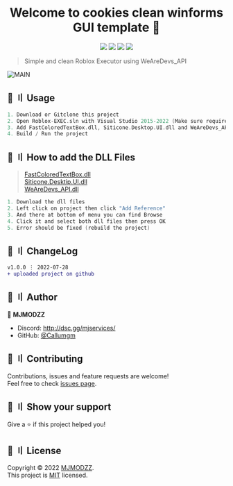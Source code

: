 <h1 align="center">Welcome to cookies clean winforms GUI template 👋</h1>

<p align="center">
  <img src="https://img.shields.io/badge/version-1.0.0-blue.svg?cacheSeconds=2592000" >
  <img src="https://img.shields.io/badge/Maintained%3F-yes-green.svg" >
  <img src="https://img.shields.io/badge/license-MIT-yellow.svg" >
  <img src="https://img.shields.io/github/last-commit/MJMODZZ/Roblox-Executor">
  </a>
</p>

> Simple and clean Roblox Executor using WeAreDevs_API


![MAIN](https://media.discordapp.net/attachments/1002102573462999100/1002223506693566535/unknown.png)

## 🚀 〢 Usage

```c
1. Download or Gitclone this project
2. Open Roblox-EXEC.sln with Visual Studio 2015-2022 (Make sure required .NET Framework and CSHARP Packages are installed)
3. Add FastColoredTextBox.dll, Siticone.Desktop.UI.dll and WeAreDevs_API.dll to the Project
4. Build / Run the project
```

## 📃 〢 How to add the DLL Files

> [FastColoredTextBox.dll](https://github.com/MJMODZZ/Roblox-Executor/raw/main/Assets/FastColoredTextBox.dll) <br>
> [Siticone.Desktip.UI.dll](https://github.com/MJMODZZ/Roblox-Executor/raw/main/Assets/Siticone.Desktop.UI.dll) <br>
> [WeAreDevs_API.dll](https://github.com/MJMODZZ/Roblox-Executor/raw/main/Assets/WeAreDevs_API.dll) <br>

```c
1. Download the dll files
2. Left click on project then click "Add Reference"
3. And there at bottom of menu you can find Browse
4. Click it and select both dll files then press OK
5. Error should be fixed (rebuild the project)
```

## 💭 〢 ChangeLog

```diff
v1.0.0 ⋮ 2022-07-28
+ uploaded project on github

```

## 👤 〢 Author

 👤 **MJMODZZ**  
- Discord: http://dsc.gg/mjservices/  
- GitHub: [@Callumgm](https://github.com/MJMODZZ)    


## 🤝 〢 Contributing
Contributions, issues and feature requests are welcome!<br />Feel free to check
[issues page](https://github.com/MJMODZZ/Roblox-Executor/issues).  


## 🌟 〢 Show your support
Give a ⭐️ if this project helped you! 


## 📝 〢 License
 Copyright © 2022
[MJMODZZ](https://github.com/MJMODZZ).<br />  This project is [MIT](https://github.com/MJMODZZ/Roblox-Executor/blob/master/LICENCE) licensed. 
